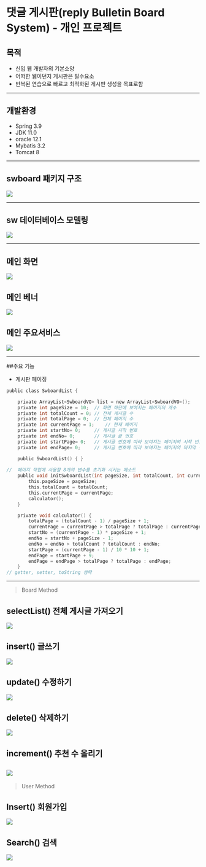 # 댓글 게시판(reply Bulletin Board System) - 개인 프로젝트 

## 목적
- 신입 웹 개발자의 기본소양
- 어떠한 웹이던지 게시판은 필수요소
- 반복된 연습으로 빠르고 최적화된 게시판 생성을 목표로함
--------------------------------------------------------

## 개발환경
- Spring 3.9
- JDK 11.0
- oracle 12.1
- Mybatis 3.2
- Tomcat 8
- ---------------------------------------------------------------------------
## swboard 패키지 구조
![](md_resources/swboardPackage.jpg)

----------------------------------------------------------------------------
## sw 데이터베이스 모델링
![](md_resources/swbard_model.jpg)

----------------------------------------------------------------------------
## 메인 화면
![](md_resources/index.gif)
## 메인 베너
![](md_resources/slide.gif)
## 메인 주요서비스
![](md_resources/hover.gif)

----------------------------------------------------------------------------
##주요 기능
- 게시판 페이징 
~~~c
public class SwboardList {

	private ArrayList<SwboardVO> list = new ArrayList<SwboardVO>();
	private int pageSize = 10;	// 화면 하단에 보여지는 페이지의 개수
	private int totalCount = 0;	// 전체 게시글 수 
	private int totalPage = 0;	// 전체 페이지 수
	private int currentPage = 1;	// 현재 페이지
	private int startNo= 0;		// 게시글 시작 번호
	private int endNo= 0;		// 게시글 끝 번호
	private int startPage= 0;	// 게시글 번호에 따라 보여지는 페이지의 시작 번호
	private int endPage= 0;		// 게시글 번호에 따라 보여지는 페이지의 마지막 번호

	public SwboardList() { }
	
//	페이지 작업에 사용할 8개의 변수를 초기화 시키는 메소드
	public void initSwboardList(int pageSize, int totalCount, int currentPage) {
		this.pageSize = pageSize;
		this.totalCount = totalCount;
		this.currentPage = currentPage;
		calculator();
	}

	private void calculator() {
		totalPage = (totalCount - 1) / pageSize + 1;
		currentPage = currentPage > totalPage ? totalPage : currentPage;
		startNo = (currentPage - 1) * pageSize + 1;
		endNo = startNo + pageSize - 1;
		endNo = endNo > totalCount ? totalCount : endNo;
		startPage = (currentPage - 1) / 10 * 10 + 1;
		endPage = startPage + 9;
		endPage = endPage > totalPage ? totalPage : endPage;
	}
// getter, setter, toString 생략
~~~
---------------------------------------------------------
> Board Method 
## selectList() 전체 게시글 가져오기
![](md_resources/paging.gif)
## insert() 글쓰기
![](md_resources/insert.gif)
## update() 수정하기
![](md_resources/update.gif)
## delete() 삭제하기
![](md_resources/delete.gif)
## increment() 추천 수 올리기
![](md_resources/update.gif)
-----------------------------------------------------------
> User Method
## Insert() 회원가입
![](md_resources/register.gif)
## Search() 검색
![](md_resources/searching.gif)
